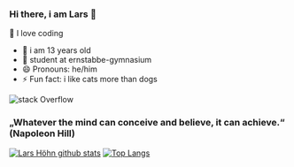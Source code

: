 ### Hi there, i am Lars 👋

🔭 I love coding
- 🌱 i am 13 years old
- 👯 student at ernstabbe-gymnasium
- 😄 Pronouns: he/him
- ⚡ Fun fact: i like cats more than dogs


![stack Overflow](https://media.giphy.com/media/X2A2d62PrrMCk/giphy.gif)
### „Whatever the mind can conceive and believe, it can achieve.“ (Napoleon Hill)
[![Lars Höhn github stats](https://github-readme-stats.vercel.app/api?username=fmAcvg&count_private=true&show_icons=true&theme=radical&hide_rank=false)](https://github.com/anuraghazra/github-readme-stats)
[![Top Langs](https://github-readme-stats.vercel.app/api/top-langs/?username=fmAcvg)](https://github.com/anuraghazra/github-readme-stats)
